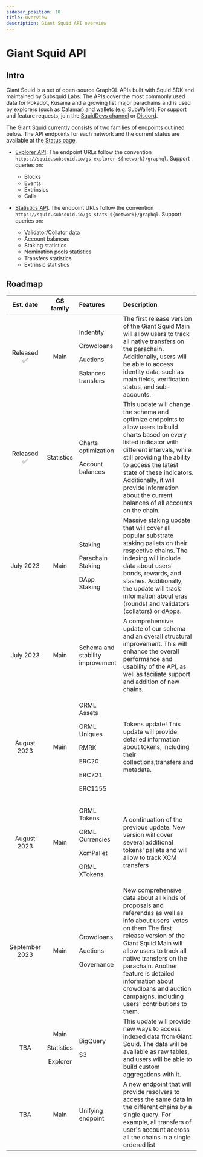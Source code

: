 ```yaml
---
sidebar_position: 10
title: Overview
description: Giant Squid API overview
---
```


# Giant Squid API
## Intro
Giant Squid is a set of open-source GraphQL APIs built with Squid SDK and maintained by Subsquid Labs. The APIs cover the most commonly used data for Pokadot, Kusama and a growing list major parachains and is used by explorers (such as [Calamar](https://calamar.app)) and wallets (e.g. SubWallet). For support and feature requests, join the [SquidDevs channel](https://t.me/HydraDevs) or [Discord](https://discord.com/invite/subsquid).

The Giant Squid currently consists of two families of endpoints outlined below. The API endpoints for each network and the current status are available at the [Status page](/giant-squid-api/statuses).

- [Explorer API](/giant-squid-api/gs-explorer). The endpoint URLs follow the convention `https://squid.subsquid.io/gs-explorer-${network}/graphql`. Support queries on:
    - Blocks
    - Events
    - Extrinsics
    - Calls

- [Statistics API](/giant-squid-api/gs-stats). The endpoint URLs follow the convention `https://squid.subsquid.io/gs-stats-${network}/graphql`. Support queries on:
   - Validator/Collator data
   - Account balances
   - Staking statistics
   - Nomination pools statistics
   - Transfers statistics
   - Extrinsic statistics

## Roadmap
| Est. date | GS family | Features | Description 
| :-: | :-: | :-- | :-- |
Released ✅| Main | <p>Indentity</p> <p>Crowdloans</p><p>Auctions</p><p>Balances transfers</p> | The first release version of the Giant Squid Main will allow users to track all native transfers on the parachain. Additionally, users will be able to access identity data, such as main fields, verification status, and sub-accounts. |
Released ✅ | Statistics | <p>Charts optimization</p> <p>Account balances</p> | This update will change the schema and optimize endpoints to allow users to build charts based on every listed indicator with different intervals, while still providing the ability to access the latest state of these indicators. Additionally, it will provide information about the current balances of all accounts on the chain.|
July 2023 | Main | <p>Staking</p> <p>Parachain Staking</p> <p>DApp Staking</p>  | Massive staking update that will cover all popular substrate staking pallets on their respective chains. The indexing will include data about users' bonds, rewards, and slashes. Additionally, the update will track information about eras (rounds) and validators (collators) or dApps. |
July 2023 | Main | <p>Schema and stability improvement</p>  | A comprehensive update of our schema and an overall structural improvement. This will enhance the overall performance and usability of the API, as well as faciliate support and addition of new chains. |
August 2023 | Main |<p>ORML Assets</p><p>ORML Uniques</p><p>RMRK</p><p>ERC20</p><p>ERC721</p><p>ERC1155</p>| Tokens update! This update will provide detailed information about tokens, including their collections,transfers and metadata. |
August 2023 | Main | <p>ORML Tokens</p><p>ORML Currencies</p><p>XcmPallet</p><p>ORML XTokens</p> | A continuation of the previous update. New version will cover several additional tokens' pallets and will allow to track XCM transfers|
September 2023 | Main | <p>Crowdloans</p><p>Auctions</p><p>Governance</p> | New comprehensive data about all kinds of proposals and referendas as well as info about users' votes on them The first release version of the Giant Squid Main will allow users to track all native transfers on the parachain. Another feature is detailed information about crowdloans and auction campaigns, including users' contributions to them. |
TBA | <p>Main</p><p>Statistics</p><p>Explorer</p>|<p>BigQuery</p><p>S3</p> | This update will provide new ways to access indexed data from Giant Squid. The data will be available as raw tables, and users will be able to build custom aggregations with it. |
TBA| Main | <p>Unifying endpoint</p> | A new endpoint that will provide resolvers to access the same data in the different chains by a single query. For example, all transfers of user's account accross all the chains in a single ordered list|
